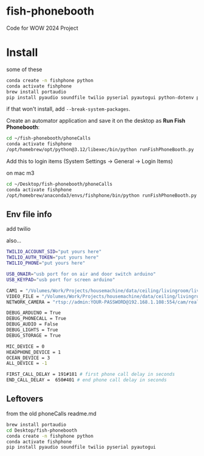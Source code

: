 # fish-phonebooth
Code for WOW 2024 Project

# Install

some of these 
```zsh
conda create -n fishphone python
conda activate fishphone
brew install portaudio
pip install pyaudio soundfile twilio pyserial pyautogui python-dotenv pygame numpy opencv-python
```

if that won't install, add `--break-system-packages`.

Create an automator application and save it on the desktop as **Run Fish Phonebooth**: 
```zsh
cd ~/fish-phonebooth/phoneCalls
conda activate fishphone
/opt/homebrew/opt/python@3.12/libexec/bin/python runFishPhoneBooth.py
```

Add this to login items (System Settings -> General -> Login Items)

on mac m3
```zsh
cd ~/Desktop/fish-phonebooth/phoneCalls
conda activate fishphone
/opt/homebrew/anaconda3/envs/fishphone/bin/python runFishPhoneBooth.py
```

## Env file info

add twilio

also...

```bash
TWILIO_ACCOUNT_SID="put yours here"
TWILIO_AUTH_TOKEN="put yours here"
TWILIO_PHONE="put yours here"

USB_ONAIR="usb port for on air and door switch arduino"
USB_KEYPAD="usb port for screen arduino"

CAM1 = "/Volumes/Work/Projects/housemachine/data/ceiling/livingroom/livingroom_motion_2017-08-13_20.17.02_27.mp4"
VIDEO_FILE = "/Volumes/Work/Projects/housemachine/data/ceiling/livingroom/livingroom_motion_2017-08-13_20.17.02_27.mp4"
NETWORK_CAMERA = "rtsp://admin:YOUR-PASSWORD@192.168.1.108:554/cam/realmonitor?channel=1&subtype=0"

DEBUG_ARDUINO = True
DEBUG_PHONECALL = True
DEBUG_AUDIO = False
DEBUG_LIGHTS = True
DEBUG_STORAGE = True

MIC_DEVICE = 0
HEADPHONE_DEVICE = 1
OCEAN_DEVICE = 3
ALL_DEVICE = -1

FIRST_CALL_DELAY = 191#181 # first phone call delay in seconds
END_CALL_DELAY =  650#401 # end phone call delay in seconds
```

## Leftovers

from the old phoneCalls readme.md

```zsh
brew install portaudio
cd Desktop/fish-phonebooth
conda create -n fishphone python
conda activate fishphone
pip install pyaudio soundfile twilio pyserial pyautogui
```
